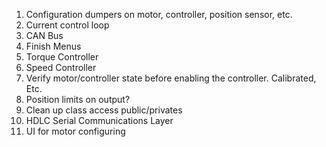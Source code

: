 1. Configuration dumpers on motor, controller, position sensor, etc.
3. Current control loop
4. CAN Bus
5. Finish Menus
6. Torque Controller
7. Speed Controller
8. Verify motor/controller state before enabling the controller.  Calibrated, Etc.
9. Position limits on output?
10. Clean up class access public/privates
11. HDLC Serial Communications Layer
12. UI for motor configuring